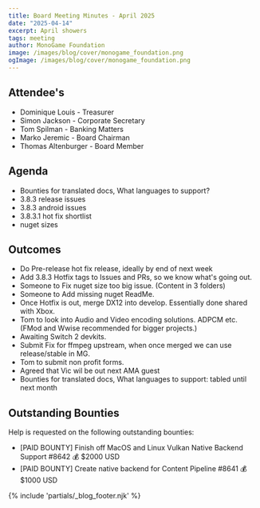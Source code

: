 ```yaml
---
title: Board Meeting Minutes - April 2025
date: "2025-04-14"
excerpt: April showers
tags: meeting
author: MonoGame Foundation
image: /images/blog/cover/monogame_foundation.png
ogImage: /images/blog/cover/monogame_foundation.png
---
```


## Attendee's

- Dominique Louis - Treasurer
- Simon Jackson - Corporate Secretary
- Tom Spilman - Banking Matters
- Marko Jeremic - Board Chairman
- Thomas Altenburger - Board Member

## Agenda

- Bounties for translated docs, What languages to support?
- 3.8.3 release issues
- 3.8.3 android issues
- 3.8.3.1 hot fix shortlist
- nuget sizes

## Outcomes

- Do Pre-release hot fix release, ideally by end of next week
- Add 3.8.3 Hotfix tags to Issues and PRs, so we know what's going out.
- Someone to Fix nuget size too big issue. (Content in 3 folders)
- Someone to Add missing nuget ReadMe.
- Once Hotfix is out, merge DX12 into develop. Essentially done shared with Xbox.
- Tom to look into Audio and Video encoding solutions. ADPCM etc. (FMod and Wwise recommended for bigger projects.)
- Awaiting Switch 2 devkits.
- Submit Fix for ffmpeg upstream, when once merged we can use release/stable in MG.
- Tom to submit non profit forms.
- Agreed that Vic wil be out next AMA guest
- Bounties for translated docs, What languages to support: tabled until next month

## Outstanding Bounties

Help is requested on the following outstanding bounties:

- [PAID BOUNTY] Finish off MacOS and Linux Vulkan Native Backend Support #8642 💰 $2000 USD
- [PAID BOUNTY] Create native backend for Content Pipeline #8641 💰 $1000 USD

{% include 'partials/_blog_footer.njk' %}
